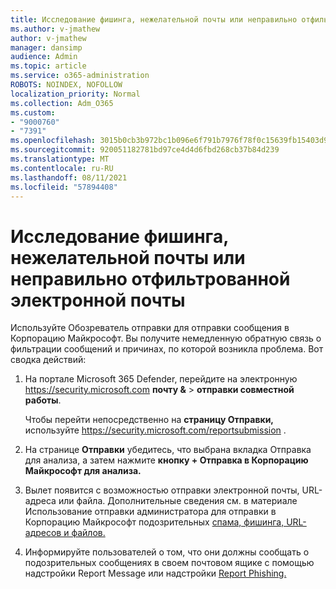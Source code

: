 ```yaml
---
title: Исследование фишинга, нежелательной почты или неправильно отфильтрованной электронной почты
ms.author: v-jmathew
author: v-jmathew
manager: dansimp
audience: Admin
ms.topic: article
ms.service: o365-administration
ROBOTS: NOINDEX, NOFOLLOW
localization_priority: Normal
ms.collection: Adm_O365
ms.custom:
- "9000760"
- "7391"
ms.openlocfilehash: 3015b0cb3b972bc1b096e6f791b7976f78f0c15639fb15403d9b0c134a09e1cf
ms.sourcegitcommit: 920051182781bd97ce4d4d6fbd268cb37b84d239
ms.translationtype: MT
ms.contentlocale: ru-RU
ms.lasthandoff: 08/11/2021
ms.locfileid: "57894408"
---
```

# <a name="investigate-phishing-spam-or-incorrectly-filtered-email"></a>Исследование фишинга, нежелательной почты или неправильно отфильтрованной электронной почты

Используйте Обозреватель отправки для отправки сообщения в Корпорацию Майкрософт. Вы получите немедленную обратную связь о фильтрации сообщений и причинах, по которой возникла проблема. Вот сводка действий:

1. На портале Microsoft 365 Defender, перейдите на электронную <https://security.microsoft.com> **почту &** \> **отправки совместной работы**.

   Чтобы перейти непосредственно на **страницу Отправки,** используйте <https://security.microsoft.com/reportsubmission> .

2. На странице **Отправки** убедитесь, что выбрана вкладка Отправка для анализа, а затем нажмите  **кнопку + Отправка в Корпорацию Майкрософт для анализа.**

3. Вылет появится с возможностью отправки электронной почты, URL-адреса или файла. Дополнительные сведения см. в материале Использование отправки администратора для отправки в Корпорацию Майкрософт подозрительных [спама, фишинга, URL-адресов и файлов.](https://docs.microsoft.com/microsoft-365/security/office-365-security/admin-submission)

4. Информируйте пользователей о том, что они должны сообщать о подозрительных сообщениях в своем почтовом ящике с помощью надстройки Report Message или надстройки [Report Phishing.](https://docs.microsoft.com/microsoft-365/security/office-365-security/enable-the-report-message-add-in)
